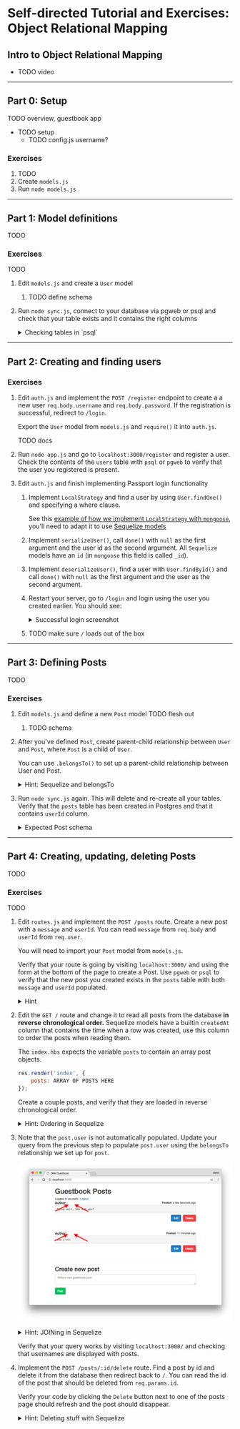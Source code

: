 # Self-directed Tutorial and Exercises: Object Relational Mapping

## Intro to Object Relational Mapping

- TODO video

---

## Part 0: Setup

TODO overview, guestbook app

- TODO setup
    - TODO config.js username?

### Exercises

1. TODO
1. Create `models.js`
1. Run `node models.js`

---

## Part 1: Model definitions

TODO

### Exercises

TODO

1. Edit `models.js` and create a `User` model
    1. TODO define schema
1. Run `node sync.js`, connect to your database via pgweb or psql and check
that your table exists and it contains the right columns

    <details><summary>
    Checking tables in `psql`
    </summary><p>

    When using the Postgres command line utility `psql` you can list
    all tables in the current database with the command `\dt`

    ```
    \dt
             List of relations
     Schema | Name  | Type  |  Owner
    --------+-------+-------+----------
     public | animals | table | postgres
    ```

    For a given table, you can check its columns with `\d tablename`

    ```
    \d users
                                   Table "public.users"
      Column   |           Type           |                     Modifiers
    -----------+--------------------------+----------------------------------------------------
     id        | integer                  | not null default nextval('users_id_seq'::regclass)
     username  | character varying(255)   | not null
     password  | character varying(255)   | not null
     createdAt | timestamp with time zone | not null
     updatedAt | timestamp with time zone | not null
    Indexes:
        "users_pkey" PRIMARY KEY, btree (id)
        "users_username_key" UNIQUE CONSTRAINT, btree (username)
    ```

    </p></details>

---

## Part 2: Creating and finding users

### Exercises

1. Edit `auth.js` and implement the `POST /register` endpoint to create a
a new user `req.body.username` and `req.body.password`. If the registration
is successful, redirect to `/login`.

    Export the `User` model from `models.js` and `require()` it into
    `auth.js`.

    TODO docs

1. Run `node app.js` and go to `localhost:3000/register` and register a user.
Check the contents of the `users` table with `psql` or `pgweb` to verify that
the user you registered is present.

1. Edit `auth.js` and finish implementing Passport login functionality
    1. Implement `LocalStrategy` and find a user by using `User.findOne()` and
    specifying a where clause.

        See this
        [example of how we implement `LocalStrategy` with `mongoose`](https://github.com/horizons-school-of-technology/express-template/blob/master/app.js#L67), you'll need to adapt it to use [Sequelize models](http://docs.sequelizejs.com/manual/tutorial/models-usage.html)
    1. Implement `serializeUser()`, call `done()` with `null` as the first
    argument and the user id as the second argument. All `Sequelize` models
    have an `id` (in `mongoose` this field is called `_id`).
    1. Implement `deserializeUser()`, find a user with `User.findById()`
    and call `done()` with `null` as the first argument and the user as
    the second argument.
    1. Restart your server, go to `/login` and login using the user you
    created earlier. You should see:

        <details><summary>
        Successful login screenshot
        </summary><p>

        ![Successful login screenshot](img/login1.png)

        </p></details>

    1. TODO make sure `/` loads out of the box

---

## Part 3: Defining Posts

TODO

### Exercises

1. Edit `models.js` and define a new `Post` model TODO flesh out
    1. TODO schema
1. After you've defined `Post`, create parent-child relationship between
`User` and `Post`, where `Post` is a child of `User`.

    You can use `.belongsTo()` to set up a parent-child relationship between
    User and Post.

    <details><summary>
    Hint: Sequelize and belongsTo
    </summary><p>

    This will create a `userId` column on the `Post` model which
    we can later use to find the `User` who wrote each given post.
    Sort of like `.populate()` in `mongoose`.

    ![Setting up a relationship between Post and User](img/post1.png)

    </p></details>
1. Run `node sync.js` again. This will delete and re-create all your tables.
Verify that the `posts` table has been created in Postgres and that
it contains `userId` column.

    <details><summary>
    Expected Post schema
    </summary><p>

    ```
        Table "public.posts"
    Column   |           Type           |                     Modifiers
    -----------+--------------------------+----------------------------------------------------
    id        | integer                  | not null default nextval('posts_id_seq'::regclass)
    body      | character varying(255)   | not null
    createdAt | timestamp with time zone | not null
    updatedAt | timestamp with time zone | not null
    userId    | integer                  |
    Indexes:
        "posts_pkey" PRIMARY KEY, btree (id)
    Foreign-key constraints:
        "posts_userId_fkey" FOREIGN KEY ("userId") REFERENCES users(id) ON UPDATE CASCADE ON DELETE SET NULL
    ```

    </p></details>

---

## Part 4: Creating, updating, deleting Posts

TODO

### Exercises

TODO

1. Edit `routes.js` and implement the `POST /posts` route. Create a new post
with a `message` and `userId`. You can read `message` from `req.body` and
`userId` from `req.user`.

    You will need to import your `Post` model from `models.js`.

    Verify that your route is going by visiting `localhost:3000/` and
    using the form at the bottom of the page to create a Post.
    Use `pgweb` or `psql` to verify that the new post you created
    exists in the `posts` table with both `message` and `userId` populated.

    <details><summary>
    Hint
    </summary><p>

    ![Creating a post](img/post5.png)

    </p></details>

1. Edit the `GET /` route and change it to read all posts from the database
**in reverse chronological order.** Sequelize models have a builtin
`createdAt` column that contains the time when a row was created, use this
column to order the posts when reading them.

    The `index.hbs` expects the variable `posts` to contain an array post
    objects.

    ```javascript
    res.render('index', {
        posts: ARRAY OF POSTS HERE
    });
    ```

    Create a couple posts, and verify that they are loaded in reverse
    chronological order.

    <details><summary>
    Hint: Ordering in Sequelize
    </summary><p>

    You can pass Sequelize queries an object with the key `order` to
    change the order of results coming back from the database.
    `order` takes a 2-dimensional array, where each sub array contains
    a column name and a sort direction.

    So we can do this:

    ![Ordering posts](img/post3.png)

    </p></details>

1. Note that the `post.user` is not automatically populated. Update your
query from the previous step to populate `post.user` using the `belongsTo`
relationship we set up for `post`.

    ![Missing authors in posts](img/post2.png)

    <details><summary>
    Hint: JOINing in Sequelize
    </summary><p>

    We can instruct Sequelize to join against another table when querying by
    setting the `include` key in the query object. Afterwards `post.user` will
    contain all the information about the user who wrote the post. This behaves
    like `.populate()` in Mongoose.

    `include` takes an object in the form of `{model: MODEL TO JOIN AGAINST HERE}`,
    so our query will look like:

    ![Include user in post query](img/post4.png)

    </p></details>

    Verify that your query works by visiting `localhost:3000/` and
    checking that usernames are displayed with posts.
1. Implement the `POST /posts/:id/delete` route. Find a post by id and delete
it from the database then redirect back to `/`. You can read the id
of the post that should be deleted from `req.params.id`.

    Verify your code by clicking the `Delete` button next to one of the posts
    page should refresh and the post should disappear.

    <details><summary>
    Hint: Deleting stuff with Sequelize
    </summary><p>

    You can delete rows with Sequelize using `.destroy`. Just like `DELETE FROM`
    in SQL, `.destroy()` will delete everything by default so we must provide
    a `WHERE` clause to specify which row or rows to delete:

    ```javascript
    Model.destroy({ where: { COULMN NAME HERE: COLUMN VALUE HERE } })
    ```

    So our destroy query will look like:

    ![Destroy post by id](img/postdestroy.png)

    </p></details>
